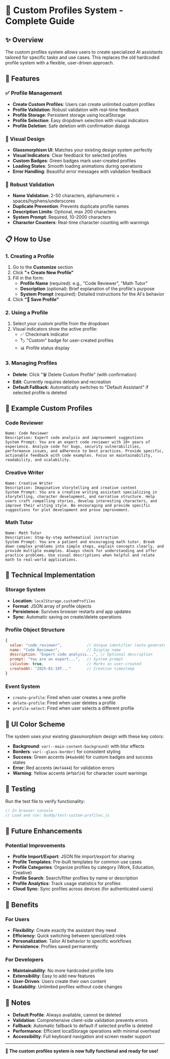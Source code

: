 # 🎯 Custom Profiles System - Complete Guide

## ✨ Overview
The custom profiles system allows users to create specialized AI assistants tailored for specific tasks and use cases. This replaces the old hardcoded profile system with a flexible, user-driven approach.

## 🚀 Features

### ✅ **Profile Management**
- **Create Custom Profiles**: Users can create unlimited custom profiles
- **Profile Validation**: Robust validation with real-time feedback
- **Profile Storage**: Persistent storage using localStorage
- **Profile Selection**: Easy dropdown selection with visual indicators
- **Profile Deletion**: Safe deletion with confirmation dialogs

### 🎨 **Visual Design**
- **Glassmorphism UI**: Matches your existing design system perfectly
- **Visual Indicators**: Clear feedback for selected profiles
- **Custom Badges**: Green badges mark user-created profiles
- **Loading States**: Smooth loading animations during operations
- **Error Handling**: Beautiful error messages with validation feedback

### 🔧 **Robust Validation**
- **Name Validation**: 2-50 characters, alphanumeric + spaces/hyphens/underscores
- **Duplicate Prevention**: Prevents duplicate profile names
- **Description Limits**: Optional, max 200 characters
- **System Prompt**: Required, 10-2000 characters
- **Character Counters**: Real-time character counting with warnings

## 📋 How to Use

### 1. **Creating a Profile**
1. Go to the **Customize** section
2. Click **"+ Create New Profile"**
3. Fill in the form:
   - **Profile Name** (required): e.g., "Code Reviewer", "Math Tutor"
   - **Description** (optional): Brief explanation of the profile's purpose
   - **System Prompt** (required): Detailed instructions for the AI's behavior
4. Click **"💾 Save Profile"**

### 2. **Using a Profile**
1. Select your custom profile from the dropdown
2. Visual indicators show the active profile:
   - ✅ Checkmark indicator
   - 🏷️ "Custom" badge for user-created profiles
   - 📊 Profile status display

### 3. **Managing Profiles**
- **Delete**: Click "🗑️ Delete Custom Profile" (with confirmation)
- **Edit**: Currently requires deletion and recreation
- **Default Fallback**: Automatically switches to "Default Assistant" if selected profile is deleted

## 🎯 Example Custom Profiles

### **Code Reviewer**
```
Name: Code Reviewer
Description: Expert code analysis and improvement suggestions
System Prompt: You are an expert code reviewer with 10+ years of experience. Analyze code for bugs, security vulnerabilities, performance issues, and adherence to best practices. Provide specific, actionable feedback with code examples. Focus on maintainability, readability, and scalability.
```

### **Creative Writer**
```
Name: Creative Writer
Description: Imaginative storytelling and creative content
System Prompt: You are a creative writing assistant specializing in storytelling, character development, and narrative structure. Help users craft compelling stories, develop interesting characters, and improve their writing style. Be encouraging and provide specific suggestions for plot development and prose improvement.
```

### **Math Tutor**
```
Name: Math Tutor
Description: Step-by-step mathematical instruction
System Prompt: You are a patient and encouraging math tutor. Break down complex problems into simple steps, explain concepts clearly, and provide multiple examples. Always check for understanding and offer practice problems. Use visual descriptions when helpful and relate math to real-world applications.
```

## 🔧 Technical Implementation

### **Storage System**
- **Location**: `localStorage.customProfiles`
- **Format**: JSON array of profile objects
- **Persistence**: Survives browser restarts and app updates
- **Sync**: Automatic saving on create/delete operations

### **Profile Object Structure**
```javascript
{
  value: "code_reviewer",           // Unique identifier (auto-generated)
  name: "Code Reviewer",            // Display name
  description: "Expert code analysis...", // Optional description
  prompt: "You are an expert...",   // System prompt
  isCustom: true,                   // Marks as user-created
  createdAt: "2025-01-19T..."       // Creation timestamp
}
```

### **Event System**
- `create-profile`: Fired when user creates a new profile
- `delete-profile`: Fired when user deletes a profile
- `profile-select`: Fired when user selects a different profile

## 🎨 UI Color Scheme

The system uses your existing glassmorphism design with these key colors:
- **Background**: `var(--main-content-background)` with blur effects
- **Borders**: `var(--glass-border)` for consistent styling
- **Success**: Green accents (`#4ade80`) for custom badges and success states
- **Error**: Red accents (`#ef4444`) for validation errors
- **Warning**: Yellow accents (`#fbbf24`) for character count warnings

## 🧪 Testing

Run the test file to verify functionality:
```javascript
// In browser console
// Load and run: buddy/test-custom-profiles.js
```

## 🚀 Future Enhancements

### **Potential Improvements**
- **Profile Import/Export**: JSON file import/export for sharing
- **Profile Templates**: Pre-built templates for common use cases
- **Profile Categories**: Organize profiles by category (Work, Education, Creative)
- **Profile Search**: Search/filter profiles by name or description
- **Profile Analytics**: Track usage statistics for profiles
- **Cloud Sync**: Sync profiles across devices (for authenticated users)

## 🎯 Benefits

### **For Users**
- **Flexibility**: Create exactly the assistant they need
- **Efficiency**: Quick switching between specialized roles
- **Personalization**: Tailor AI behavior to specific workflows
- **Persistence**: Profiles saved permanently

### **For Developers**
- **Maintainability**: No more hardcoded profile lists
- **Extensibility**: Easy to add new features
- **User-Driven**: Users create their own content
- **Scalability**: Unlimited profiles without code changes

## 📝 Notes

- **Default Profile**: Always available, cannot be deleted
- **Validation**: Comprehensive client-side validation prevents errors
- **Fallback**: Automatic fallback to default if selected profile is deleted
- **Performance**: Efficient localStorage operations with minimal overhead
- **Accessibility**: Full keyboard navigation and screen reader support

---

**🎉 The custom profiles system is now fully functional and ready for use!**